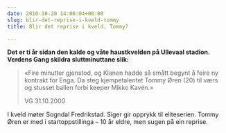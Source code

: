 ```yaml
---
date: 2010-10-20 14:06:04+00:00
slug: blir-det-reprise-i-kveld-tommy
title: Blir det reprise i kveld, Tommy?

---
```


**Det er ti år sidan den kalde og våte haustkvelden på Ullevaal stadion. Verdens Gang skildra sluttminuttane slik:**



<blockquote>«Fire minutter gjenstod, og Klanen hadde så smått begynt å feire ny kontrakt for Enga. Da steg kjempetalentet Tommy Øren (20) til værs og stusset ballen forbi keeper Mikko Kavén.»

<!--more-->
VG 31.10.2000</blockquote>



I kveld møter Sogndal Fredrikstad. Siger gir opprykk til eliteserien. Tommy Øren er med i startoppstillinga – 10 år eldre, men sugen på ein reprise.

